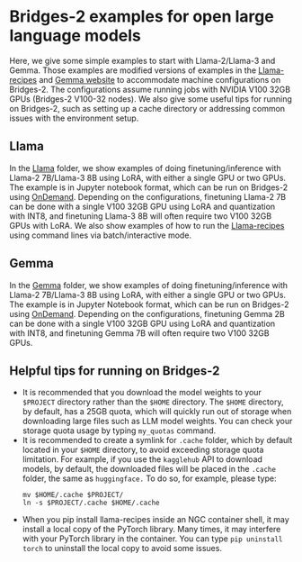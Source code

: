 # Bridges-2 examples for open large language models

Here, we give some simple examples to start with Llama-2/Llama-3 and Gemma. Those examples are modified versions of examples in the [Llama-recipes](https://github.com/meta-llama/llama-recipes) and [Gemma website](https://ai.google.dev/gemma/docs) to accommodate machine configurations on Bridges-2. The configurations assume running jobs with NVIDIA V100 32GB GPUs (Bridges-2 V100-32 nodes). We also give some useful tips for running on Bridges-2, such as setting up a cache directory or addressing common issues with the environment setup.

## Llama

In the [Llama](Llama/) folder, we show examples of doing finetuning/inference with Llama-2 7B/Llama-3 8B using LoRA, with either a single GPU or two GPUs. The example is in Jupyter notebook format, which can be run on Bridges-2 using [OnDemand](https://ondemand.bridges2.psc.edu/). Depending on the configurations, finetuning Llama-2 7B can be done with a single V100 32GB GPU using LoRA and quantization with INT8, and finetuning Llama-3 8B will often require two V100 32GB GPUs with LoRA. We also show examples of how to run the [Llama-recipes](https://github.com/meta-llama/llama-recipes) using command lines via batch/interactive mode.

## Gemma
In the [Gemma](Gemma/) folder, we show examples of doing finetuning/inference with Llama-2 7B/Llama-3 8B using LoRA, with either a single GPU or two GPUs. The example is in Jupyter Notebook format, which can be run on Bridges-2 using [OnDemand](https://ondemand.bridges2.psc.edu/). Depending on the configurations, finetuning Gemma 2B can be done with a single V100 32GB GPU using LoRA and quantization with INT8, and finetuning Gemma 7B will often require two V100 32GB GPUs.

## Helpful tips for running on Bridges-2
- It is recommended that you download the model weights to your `$PROJECT` directory rather than the `$HOME` directory. The `$HOME` directory, by default, has a 25GB quota, which will quickly run out of storage when downloading large files such as LLM model weights. You can check your storage quota usage by typing `my_quotas` command.
- It is recommended to create a symlink for `.cache` folder, which by default located in your `$HOME` directory, to avoid exceeding storage quota limitation. For example, if you use the `kagglehub` API to download models, by default, the downloaded files will be placed in the `.cache` folder, the same as `huggingface.` To do so, for example, please type:
   ```
   mv $HOME/.cache $PROJECT/
   ln -s $PROJECT/.cache $HOME/.cache
   ```
- When you pip install llama-recipes inside an NGC container shell, it may install a local copy of the PyTorch library. Many times, it may interfere with your PyTorch library in the container. You can type `pip uninstall torch` to uninstall the local copy to avoid some issues.
